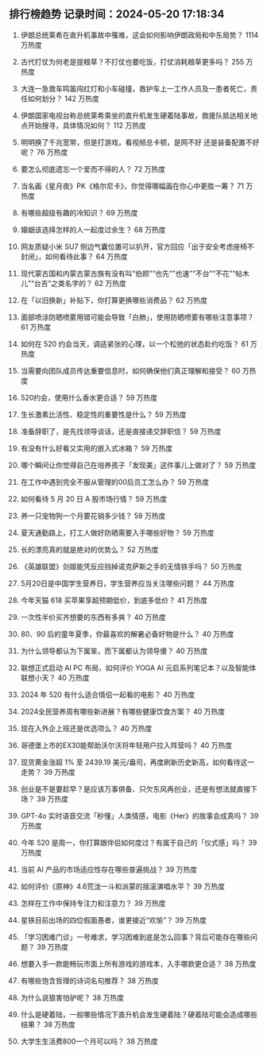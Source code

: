 
## 排行榜趋势 记录时间：2024-05-20 17:18:34
  
  1. 伊朗总统莱希在直升机事故中罹难，这会如何影响伊朗政局和中东局势？ 1114 万热度
    
  2. 古代打仗为何老是提粮草？不打仗也要吃饭，打仗消耗粮草更多吗？ 255 万热度
    
  3. 大连一急救车鸣笛闯红灯和小车碰撞，救护车上一工作人员及一患者死亡，责任如何划分？ 142 万热度
    
  4. 伊朗国家电视台称总统莱希乘坐的直升机发生硬着陆事故，救援队抵达相关地点开始搜寻，具体情况如何？ 112 万热度
    
  5. 明明换了千兆宽带，但是打游戏，看视频总卡顿，是网不好 还是装备配置不好呢？ 76 万热度
    
  6. 要怎么彻底遗忘一个爱而不得的人？ 72 万热度
    
  7. 当名画《星月夜》PK《格尔尼卡》，你觉得哪幅画在你心中更胜一筹？ 71 万热度
    
  8. 有哪些超级有趣的冷知识？ 69 万热度
    
  9. 婚姻该选择怎样的人一起度过余生？ 68 万热度
    
  10. 网友质疑小米 SU7 侧边气囊位置可以扒开，官方回应「出于安全考虑座椅不封闭」，如何看待此事？ 64 万热度
    
  11. 现代蒙古国和内蒙古蒙古族有没有叫“伯颜”“也先“”也速”“不台”“不花”“帖木儿”“台吉”之类名字的？ 62 万热度
    
  12. 在「以旧换新」补贴下，你打算更换哪些消费品？ 62 万热度
    
  13. 面部喷涂防晒喷雾用错可能会导致「白肺」，使用防晒喷雾有哪些注意事项？ 61 万热度
    
  14. 如何在 520 约会当天，调适紧张的心理，以一个松弛的状态赴约吃饭？ 61 万热度
    
  15. 当需要向团队成员传达重要信息时，如何确保他们真正理解和接受？ 60 万热度
    
  16. 520约会，使用什么香水更合适？ 59 万热度
    
  17. 生长激素比活性、稳定性的重要性是什么？ 59 万热度
    
  18. 准备辞职了，是先找领导谈话，还是直接递交辞职信？ 59 万热度
    
  19. 有没有什么好看又实用的嵌入式冰箱？ 59 万热度
    
  20. 哪个瞬间让你觉得自己在培养孩子「发现美」这件事儿上做对了？ 59 万热度
    
  21. 在工作中遇到完全不服从管理的00后员工怎么办？ 59 万热度
    
  22. 如何看待 5 月 20 日 A 股市场行情？ 59 万热度
    
  23. 养一只宠物狗一个月要花销多少钱？ 59 万热度
    
  24. 夏天通勤路上，打工人做好防晒需要入手哪些好物？ 59 万热度
    
  25. 长的漂亮真的就是绝对的优势么？ 52 万热度
    
  26. 《英雄联盟》剑姬能凭反应挡掉诺克萨斯之手的无情铁手吗？ 50 万热度
    
  27. 5月20日是中国学生营养日，学生营养应当关注哪些问题？ 44 万热度
    
  28. 今年天猫 618 买苹果享超预期低价，到底多低价？ 41 万热度
    
  29. 一次性半价买齐想要的东西有多爽？ 40 万热度
    
  30. 80、90 后的童年夏季，你最喜欢的解暑必备好物是什么？ 40 万热度
    
  31. 为什么领导都认为下属笨，而下属都认为领导傻？ 40 万热度
    
  32. 联想正式启动 AI PC 布局，如何评价 YOGA AI 元启系列笔记本？以及智能体联想小天？ 40 万热度
    
  33. 2024 年 520 有什么适合情侣一起看的电影？ 40 万热度
    
  34. 2024全民营养周有哪些新进展？有哪些健康饮食方案？ 40 万热度
    
  35. 现在入外企上班还是优选项么？ 40 万热度
    
  36. 哥德堡上市的EX30能帮助沃尔沃将年轻用户拉入阵营吗？ 40 万热度
    
  37. 现货黄金涨超 1% 至 2439.19 美元/盎司，再度刷新历史新高，如何看待这一走势？ 39 万热度
    
  38. 创业是不是要趁早？是应该万事俱备、只欠东风再创业，还是有想法就直接下场？ 39 万热度
    
  39. GPT-4o 实时语音交流「秒懂」人类情感，电影《Her》的故事会成真吗？ 39 万热度
    
  40. 今年 520 是周一，你打算跟伴侣如何度过？有属于自己的「仪式感」吗？ 39 万热度
    
  41. 当前 AI 产品的市场适应性存在哪些普遍挑战？ 39 万热度
    
  42. 如何评价《原神》4.6荒泷一斗和派蒙的摇滚演唱水平？ 39 万热度
    
  43. 怎样在工作中保持专注力和注意力？ 39 万热度
    
  44. 星铁目前出场的四位假面愚者，谁更接近“欢愉”？ 39 万热度
    
  45. 「学习困难门诊」一号难求，学习困难到底是怎么回事？背后可能存在哪些问题？ 39 万热度
    
  46. 想要入手一款能畅玩市面上所有游戏的游戏本，入手哪款更合适？ 38 万热度
    
  47. 有哪些饱含哲理的诗词名句推荐？ 38 万热度
    
  48. 为什么说狼害怕驴呢？ 38 万热度
    
  49. 什么是硬着陆，一般哪些情况下直升机会发生硬着陆？硬着陆可能会造成哪些结果？ 38 万热度
    
  50. 大学生生活费800一个月可以吗？ 38 万热度
    